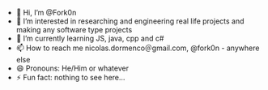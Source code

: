 - 👋 Hi, I’m @Fork0n
- 👀 I’m interested in researching and engineering real life projects and making any software type projects
- 🌱 I’m currently learning JS, java, cpp and c#
- 📫 How to reach me nicolas.dormenco＠gmail.com, @fork0n - anywhere else
- 😄 Pronouns: He/Him or whatever
- ⚡ Fun fact: nothing to see here...
